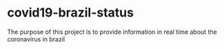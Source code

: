# covid19-brazil-status
The purpose of this project is to provide information in real time about the coronavirus in brazil
